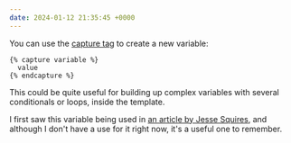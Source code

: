 ```yaml
---
date: 2024-01-12 21:35:45 +0000
---
```

You can use the [capture tag] to create a new variable:

```liquid
{% capture variable %}
  value
{% endcapture %}
```

This could be quite useful for building up complex variables with several conditionals or loops, inside the template.

I first saw this variable being used in [an article by Jesse Squires][squires], and although I don't have a use for it right now, it's a useful one to remember.

[capture tag]: https://shopify.dev/docs/api/liquid/tags/capture
[squires]: https://www.jessesquires.com/blog/2021/06/06/rss-feeds-jekyll-and-absolute-versus-relative-urls/
